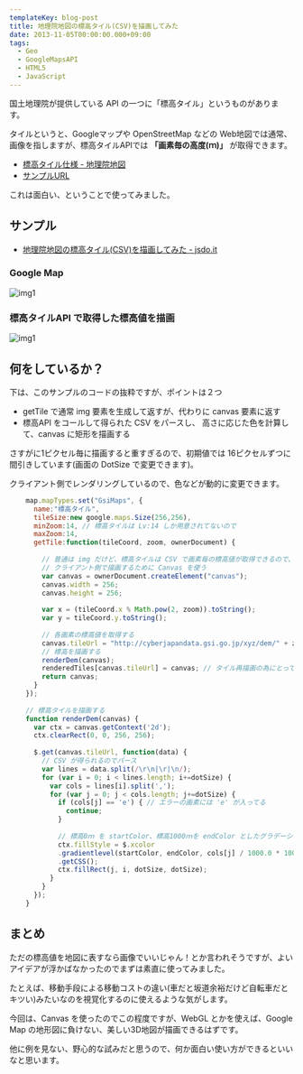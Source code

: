 ```yaml
---
templateKey: blog-post
title: 地理院地図の標高タイル(CSV)を描画してみた
date: 2013-11-05T00:00:00.000+09:00
tags:
  - Geo
  - GoogleMapsAPI
  - HTML5
  - JavaScript
---
```

国土地理院が提供している API の一つに「標高タイル」というものがあります。
<!--more-->
タイルというと、Googleマップや OpenStreetMap などの Web地図では通常、画像を指しますが、標高タイルAPIでは **「画素毎の高度(ｍ)」** が取得できます。

* [標高タイル仕様 - 地理院地図](http://portal.cyberjapan.jp/help/development/demtile.html)
* [サンプルURL](http://cyberjapandata.gsi.go.jp/xyz/dem/14/14547/6463.txt)

これは面白い、ということで使ってみました。

## サンプル

* [地理院地図の標高タイル(CSV)を描画してみた - jsdo.it](http://jsdo.it/amay077/jjod)

### Google Map 

![img1](/img/posts/using_gsimap_dem_csv_api_01.png)

### 標高タイルAPI で取得した標高値を描画

![img1](/img/posts/using_gsimap_dem_csv_api_02.png)

## 何をしているか？

下は、このサンプルのコードの抜粋ですが、ポイントは２つ

* getTile で通常 img 要素を生成して返すが、代わりに canvas 要素に返す
* 標高API をコールして得られた CSV をパースし、 高さに応じた色を計算して、canvas に矩形を描画する

さすがに1ピクセル毎に描画すると重すぎるので、初期値では 16ピクセルずつに間引きしています(画面の DotSize で変更できます)。

クライアント側でレンダリングしているので、色などが動的に変更できます。

```javascript 
    map.mapTypes.set("GsiMaps", {
      name:"標高タイル",
      tileSize:new google.maps.Size(256,256),
      minZoom:14, // 標高タイルは Lv:14 しか用意されてないので
      maxZoom:14, 
      getTile:function(tileCoord, zoom, ownerDocument) {
          
        // 普通は img だけど、標高タイルは CSV で画素毎の標高値が取得できるので、
        // クライアント側で描画するために Canvas を使う
        var canvas = ownerDocument.createElement("canvas");
        canvas.width = 256;
        canvas.height = 256;
        
        var x = (tileCoord.x % Math.pow(2, zoom)).toString();
        var y = tileCoord.y.toString();
        
        // 各画素の標高値を取得する
        canvas.tileUrl = "http://cyberjapandata.gsi.go.jp/xyz/dem/" + zoom +  "/" + x + "/" + y + ".txt";
        // 標高を描画する
        renderDem(canvas);
        renderedTiles[canvas.tileUrl] = canvas; // タイル再描画の為にとっておく
        return canvas;
      }
    });
    
    // 標高タイルを描画する
    function renderDem(canvas) {
      var ctx = canvas.getContext('2d');
      ctx.clearRect(0, 0, 256, 256);
      
      $.get(canvas.tileUrl, function(data) {
        // CSV が得られるのでパース
        var lines = data.split(/\r\n|\r|\n/);
        for (var i = 0; i < lines.length; i+=dotSize) {
          var cols = lines[i].split(',');
          for (var j = 0; j < cols.length; j+=dotSize) {
            if (cols[j] == 'e') { // エラーの画素には 'e' が入ってる
              continue;
            }
              
            // 標高0ｍ を startColor、標高1000ｍを endColor としたグラデーション色を設定する。
            ctx.fillStyle = $.xcolor
            .gradientlevel(startColor, endColor, cols[j] / 1000.0 * 100.0, 100)
            .getCSS();
            ctx.fillRect(j, i, dotSize, dotSize);
          }
        }
      });
    }
```

## まとめ

ただの標高値を地図に表すなら画像でいいじゃん！とか言われそうですが、よいアイデアが浮かばなかったのでまずは素直に使ってみました。

たとえば、移動手段による移動コストの違い(車だと坂道余裕だけど自転車だとキツい)みたいなのを視覚化するのに使えるような気がします。

今回は、Canvas を使ったのでこの程度ですが、WebGL とかを使えば、Google Map の地形図に負けない、美しい3D地図が描画できるはずです。

他に例を見ない、野心的な試みだと思うので、何か面白い使い方ができるといいなと思います。
